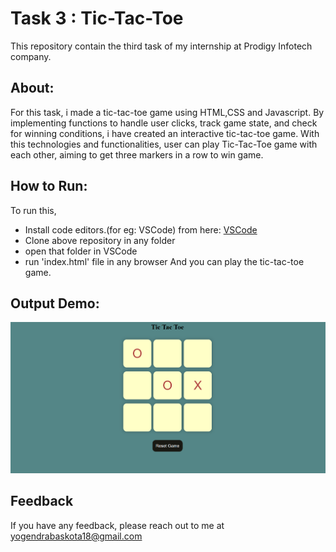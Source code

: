 # Task 3 : Tic-Tac-Toe

This repository contain the third task of my internship at Prodigy Infotech company. 
## About:
For this task, i made a tic-tac-toe game using HTML,CSS and Javascript. 
By implementing functions to handle user clicks, track game state, and check for winning conditions, i have created an interactive tic-tac-toe game. With this technologies and functionalities, user can play Tic-Tac-Toe game with each other, aiming to get three markers in a row to win game.

## How to Run:
To run this, 
- Install code editors.(for eg: VSCode) from here: [VSCode](https://code.visualstudio.com/download)
- Clone above repository in any folder 
- open that folder in VSCode 
- run 'index.html' file in any browser
And you can play the tic-tac-toe game.

## Output Demo:
<img src="./Tic-Tac-Toe/output.png" />

## Feedback

If you have any feedback, please reach out to me at yogendrabaskota18@gmail.com
